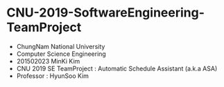 # CNU-2019-SoftwareEngineering-TeamProject
- ChungNam National University
- Computer Science Engineering
- 201502023 MinKi Kim
- CNU 2019 SE TeamProject : Automatic Schedule Assistant (a.k.a ASA)
- Professor : HyunSoo Kim
